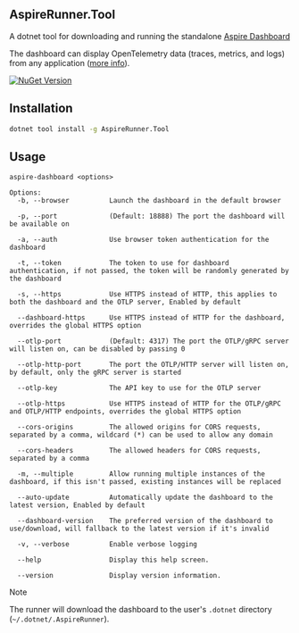 ﻿## AspireRunner.Tool

A dotnet tool for downloading and running the standalone [Aspire Dashboard](https://learn.microsoft.com/en-us/dotnet/aspire/fundamentals/dashboard/standalone)

The dashboard can display OpenTelemetry data (traces, metrics, and logs) from any
application ([more info](https://learn.microsoft.com/en-us/dotnet/aspire/fundamentals/dashboard/overview)).

[![NuGet Version](https://img.shields.io/nuget/vpre/AspireRunner.Tool?style=flat&logo=nuget&color=%230078d4&link=https%3A%2F%2Fwww.nuget.org%2Fpackages%2FAspireRunner.Tool)](https://www.nuget.org/packages/AspireRunner.Tool)

## Installation

```bash
dotnet tool install -g AspireRunner.Tool
```

## Usage

```console
aspire-dashboard <options>

Options:
  -b, --browser          Launch the dashboard in the default browser

  -p, --port             (Default: 18888) The port the dashboard will be available on

  -a, --auth             Use browser token authentication for the dashboard

  -t, --token            The token to use for dashboard authentication, if not passed, the token will be randomly generated by the dashboard

  -s, --https            Use HTTPS instead of HTTP, this applies to both the dashboard and the OTLP server, Enabled by default

  --dashboard-https      Use HTTPS instead of HTTP for the dashboard, overrides the global HTTPS option

  --otlp-port            (Default: 4317) The port the OTLP/gRPC server will listen on, can be disabled by passing 0

  --otlp-http-port       The port the OTLP/HTTP server will listen on, by default, only the gRPC server is started

  --otlp-key             The API key to use for the OTLP server

  --otlp-https           Use HTTPS instead of HTTP for the OTLP/gRPC and OTLP/HTTP endpoints, overrides the global HTTPS option

  --cors-origins         The allowed origins for CORS requests, separated by a comma, wildcard (*) can be used to allow any domain

  --cors-headers         The allowed headers for CORS requests, separated by a comma

  -m, --multiple         Allow running multiple instances of the dashboard, if this isn't passed, existing instances will be replaced

  --auto-update          Automatically update the dashboard to the latest version, Enabled by default

  --dashboard-version    The preferred version of the dashboard to use/download, will fallback to the latest version if it's invalid

  -v, --verbose          Enable verbose logging

  --help                 Display this help screen.

  --version              Display version information.
```

> [!NOTE]
> The runner will download the dashboard to the user's `.dotnet` directory (`~/.dotnet/.AspireRunner`).